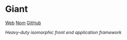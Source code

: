 Giant
======

[Web](http://giantjs.org) [Npm](https://www.npmjs.com/~giantjs) [GitHub](https://github.com/giantjs)

*Heavy-duty isomorphic front end application framework*

